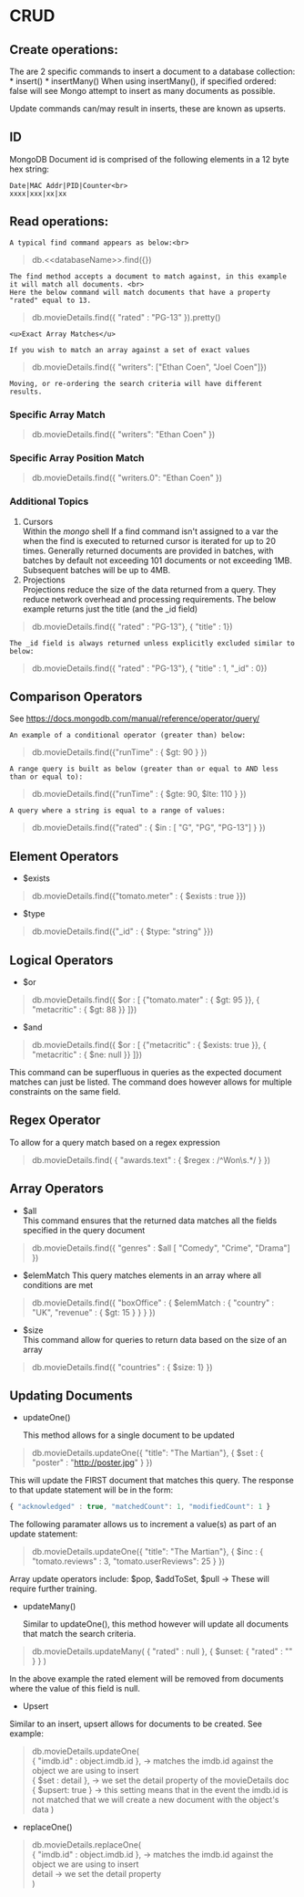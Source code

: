 
# CRUD

## Create operations:
The are 2 specific commands to insert a document to a database collection:
    * insert()
    * insertMany()
    When using insertMany(), if specified ordered: false will see Mongo attempt to insert as many documents as possible.

Update commands can/may result in inserts, these are known as upserts.

## ID 

MongoDB Document id is comprised of the following elements in a 12 byte hex string:

    Date|MAC Addr|PID|Counter<br>
    xxxx|xxx|xx|xx

## Read operations:

    A typical find command appears as below:<br>
>db.<\<databaseName>>.find({})

    The find method accepts a document to match against, in this example it will match all documents. <br>
    Here the below command will match documents that have a property "rated" equal to 13.
>db.movieDetails.find({ "rated" : "PG-13" }).pretty()

    <u>Exact Array Matches</u>

    If you wish to match an array against a set of exact values
>db.movieDetails.find({ "writers": ["Ethan Coen", "Joel Coen"]})

    Moving, or re-ordering the search criteria will have different results.

### Specific Array Match
>db.movieDetails.find({ "writers": "Ethan Coen" })

### Specific Array Position Match
>db.movieDetails.find({ "writers.0": "Ethan Coen" })

### Additional Topics

1. Cursors<br>
    Within the _mongo_ shell If a find command isn't assigned to a var the when the find is executed to returned cursor is iterated for up to 20 times.
    Generally returned documents are provided in batches, with batches by default not exceeding 101 documents or not exceeding 1MB. Subsequent batches will be up to 4MB.
2. Projections<br>
    Projections reduce the size of the data returned from a query. They reduce network overhead and processing requirements. The below example returns just the title (and the _id field)
>db.movieDetails.find({ "rated" : "PG-13"}, { "title" : 1})

    The _id field is always returned unless explicitly excluded similar to below:
>db.movieDetails.find({ "rated" : "PG-13"}, { "title" : 1, "_id" : 0})

## Comparison Operators

See https://docs.mongodb.com/manual/reference/operator/query/

    An example of a conditional operator (greater than) below:
>db.movieDetails.find({"runTime" : { $gt: 90 } })

    A range query is built as below (greater than or equal to AND less than or equal to):
>db.movieDetails.find({"runTime" : { $gte: 90, $lte: 110 } })

    A query where a string is equal to a range of values:
>db.movieDetails.find({"rated" : { $in : [ "G", "PG", "PG-13"] } })

## Element Operators

* $exists
>db.movieDetails.find({"tomato.meter" : { $exists : true }})
    
* $type
>db.movieDetails.find({"_id" : { $type: "string" }})

## Logical Operators

* $or
>db.movieDetails.find({ $or : [ {"tomato.mater" : { $gt: 95 }}, { "metacritic" : { $gt: 88 }}
    ]})

* $and
>db.movieDetails.find({ $or : [ {"metacritic" : { $exists: true }}, { "metacritic" : { $ne: null }}
    ]})

This command can be superfluous in queries as the expected document matches can just be listed. The command does however allows for multiple constraints on the same field.

## Regex Operator

To allow for a query match based on a regex expression
>db.movieDetails.find( { "awards.text" : { $regex : /^Won\s.*/ } })

## Array Operators

* $all <br>
    This command ensures that the returned data matches all the fields specified in the query document
>db.movieDetails.find({ "genres" : $all [ "Comedy", "Crime", "Drama"] })

* $elemMatch
    This query matches elements in an array where all conditions are met
>db.movieDetails.find({ "boxOffice" : { $elemMatch : { "country" : "UK", "revenue" : { $gt: 15 } } } })

* $size <br>
    This command allow for queries to return data based on the size of an array
>db.movieDetails.find({ "countries" : { $size: 1} })

## Updating Documents

* updateOne()

    This method allows for a single document to be updated
>db.movieDetails.updateOne({ "title": "The Martian"}, { $set : { "poster" : "http://poster.jpg" } })

This will update the FIRST document that matches this query. The response to that update statement will be in the form:

```javascript
{ "acknowledged" : true, "matchedCount": 1, "modifiedCount": 1 }
```

The following paramater allows us to increment a value(s) as part of an update statement:

>db.movieDetails.updateOne({ "title": "The Martian"}, { $inc : { "tomato.reviews" : 3, "tomato.userReviews": 25 } })

Array update operators include: $pop, $addToSet, $pull
-> These will require further training.

* updateMany()

    Similar to updateOne(), this method however will update all documents that match the search criteria.

>db.movieDetails.updateMany( { "rated" : null }, { $unset: { "rated" : "" } } )

In the above example the rated element will be removed from documents where the value of this field is null.

* Upsert

Similar to an insert, upsert allows for documents to be created. See example:

>db.movieDetails.updateOne(<br>
    { "imdb.id" : object.imdb.id }, -> matches the imdb.id against the object we are using to insert<br>
    { $set : detail }, -> we set the detail property of the movieDetails doc<br>
    { $upsert: true } -> this setting means that in the event the imdb.id is not matched that we will create a new document with the object's data
    )

* replaceOne()
>db.movieDetails.replaceOne(<br>
        { "imdb.id" : object.imdb.id }, -> matches the imdb.id against the object we are using to insert<br>
        detail -> we set the detail property <br>
    )
